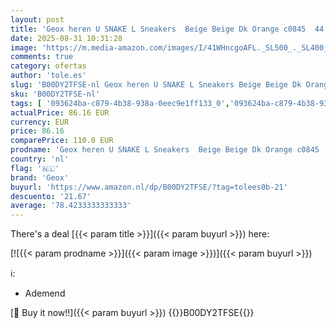 ```yaml
---
layout: post
title: 'Geox heren U SNAKE L Sneakers  Beige Beige Dk Orange c0845  44 EU'
date: 2025-08-31 10:31:28
image: 'https://m.media-amazon.com/images/I/41WHncgoAFL._SL500_._SL400_.jpg'
comments: true
category: ofertas
author: 'tole.es'
slug: 'B00DY2TFSE-nl Geox heren U SNAKE L Sneakers Beige Beige Dk Orange c0845...'
sku: 'B00DY2TFSE-nl'
tags: [ '093624ba-c879-4b38-938a-0eec9e1ff133_0','093624ba-c879-4b38-938a-0eec9e1ff133_3601','093624ba-c879-4b38-938a-0eec9e1ff133_7801','Arborist Merchandising Root','Herenmode','Herenschoenen','Het buitenmens','Klassieke & modieuze herensneakers','Kleding, schoenen & sieraden','Kleding, schoenen en sieraden','New Arrivals','Self Service','Special Features Stores','geox','🇳🇱', ]
actualPrice: 86.16 EUR
currency: EUR
price: 86.16
comparePrice: 110.0 EUR
prodname: 'Geox heren U SNAKE L Sneakers  Beige Beige Dk Orange c0845  44 EU'
country: 'nl'
flag: '🇳🇱'
brand: 'Geox'
buyurl: 'https://www.amazon.nl/dp/B00DY2TFSE/?tag=tolees0b-21'
descuento: '21.67'
average: '78.4233333333333'
---
```


There's a deal [{{< param title >}}]({{< param buyurl >}})  here:

[![{{< param prodname >}}]({{< param image >}})]({{< param buyurl >}})

ℹ️:

- Ademend

[🛒 Buy it now!!]({{< param buyurl >}})
{{<world>}}B00DY2TFSE{{</world>}}
